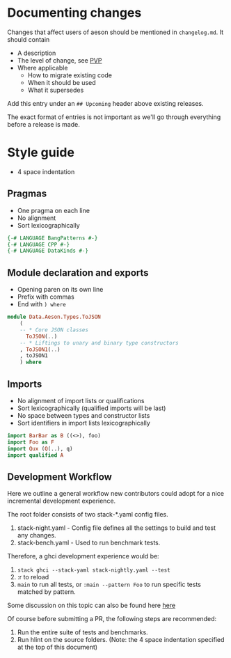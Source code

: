 # Documenting changes

Changes that affect users of aeson should be mentioned in `changelog.md`. It should contain
* A description
* The level of change, see [PVP](https://wiki.haskell.org/Package_versioning_policy)
* Where applicable
  * How to migrate existing code
  * When it should be used
  * What it supersedes

Add this entry under an `## Upcoming` header above existing releases.

The exact format of entries is not important as we'll go through everything before a release is made.

# Style guide

* 4 space indentation

## Pragmas

* One pragma on each line
* No alignment
* Sort lexicographically

```haskell
{-# LANGUAGE BangPatterns #-}
{-# LANGUAGE CPP #-}
{-# LANGUAGE DataKinds #-}
```

## Module declaration and exports

* Opening paren on its own line
* Prefix with commas
* End with `) where`

```haskell
module Data.Aeson.Types.ToJSON
    (
    -- * Core JSON classes
      ToJSON(..)
    -- * Liftings to unary and binary type constructors
    , ToJSON1(..)
    , toJSON1
    ) where
```

## Imports

* No alignment of import lists or qualifications
* Sort lexicographically (qualified imports will be last)
* No space between types and constructor lists
* Sort identifiers in import lists lexicographically

```haskell
import BarBar as B ((<>), foo)
import Foo as F
import Qux (Q(..), q)
import qualified A
```

                                                                                                                                              
                                                                                                                                                                                                                    
## Development Workflow                                                                                                                                                                                             
                                                                                                                                                                                                                    
Here we outline a general workflow new contributors could adopt for a nice incremental development experience.                                                                                                      
                                                                                                                                                                                                                    
The root folder consists of two stack-*.yaml config files.                                                                                                                                                          
                                                                                                                                                                                                                    
1. stack-night.yaml - Config file defines all the settings to build and test any changes.                                                                                                                           
2. stack-bench.yaml - Used to run benchmark tests.                                                                                                                                                                  
                                                                                                                                                                                                                    
Therefore, a ghci development experience would be:                                                                                                                                                                 
                                                                                                                                                                                                                    
1. `stack ghci --stack-yaml stack-nightly.yaml --test`                                                                                                                                                              
2.  :r to reload                                                                                                                                                                                                    
3.  `main` to run all tests, or `:main --pattern Foo` to run specific tests matched by pattern.                                                                                                                     
                                                                                                                                                                                                                    
Some discussion on this topic can also be found here [here](https://github.com/bos/aeson/issues/733)    

Of course before submitting a PR, the following steps are recommended:

1. Run the entire suite of tests and benchmarks.
2. Run hlint on the source folders. (Note: the 4 space indentation specified at the top of this document)
                                                                 
